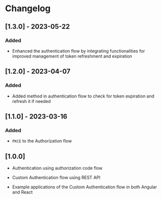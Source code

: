 # Changelog

## [1.3.0] - 2023-05-22
### Added

- Enhanced the authentication flow by integrating functionalities for improved management of token refreshment and expiration


## [1.2.0] - 2023-04-07
### Added

- Added method in authentication flow to check for token expiration and refresh it if needed


## [1.1.0] - 2023-03-16
### Added

- `PKCE` to the Authorization flow

## [1.0.0]

- Authentication using authorization code flow

- Custom Authentication flow using REST API

- Example applications of the Custom Authentication flow in both Angular and React
